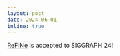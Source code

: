 ```yaml
---
layout: post
date: 2024-06-01
inline: true
---
```


[ReFiNe](https://zakharos.github.io/projects/refine/) is accepted to SIGGRAPH'24!